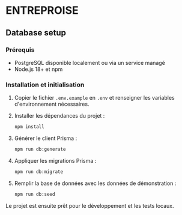 # ENTREPROISE

## Database setup

### Prérequis

- PostgreSQL disponible localement ou via un service managé
- Node.js 18+ et npm

### Installation et initialisation

1. Copier le fichier `.env.example` en `.env` et renseigner les variables d'environnement nécessaires.
2. Installer les dépendances du projet :

   ```bash
   npm install
   ```

3. Générer le client Prisma :

   ```bash
   npm run db:generate
   ```

4. Appliquer les migrations Prisma :

   ```bash
   npm run db:migrate
   ```

5. Remplir la base de données avec les données de démonstration :

   ```bash
   npm run db:seed
   ```

Le projet est ensuite prêt pour le développement et les tests locaux.
